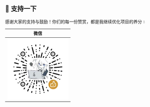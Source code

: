 
## 🌸 支持一下

感谢大家的支持与鼓励！你们的每一份赞赏，都是我继续优化项目的养分 💧

| 微信 |
| :---: |
| <img src='../images/wechat-code.png' title='微信' width='200px' height='200px'  /> |

